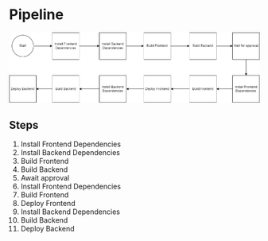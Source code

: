 # Pipeline

![pipeline](./pipeline.png)

## Steps

1. Install Frontend Dependencies
2. Install Backend Dependencies
3. Build Frontend
4. Build Backend
5. Await approval
6. Install Frontend Dependencies
7. Build Frontend
8. Deploy Frontend
9. Install Backend Dependencies
10. Build Backend
11. Deploy Backend
